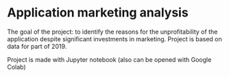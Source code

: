# Аpplication marketing analysis #

The goal of the project: to identify the reasons for the unprofitability of the application despite significant investments in marketing. 
Project is based on data for part of 2019.

Project is made with Jupyter notebook (also can be opened with Google Colab)
